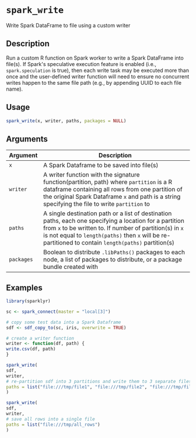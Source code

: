 # `spark_write`

Write Spark DataFrame to file using a custom writer


## Description

Run a custom R function on Spark worker to write a Spark DataFrame
 into file(s). If Spark's speculative execution feature is enabled (i.e.,
 `spark.speculation` is true), then each write task may be executed more than
 once and the user-defined writer function will need to ensure no concurrent
 writes happen to the same file path (e.g., by appending UUID to each file name).


## Usage

```r
spark_write(x, writer, paths, packages = NULL)
```


## Arguments

Argument      |Description
------------- |----------------
`x`     |     A Spark Dataframe to be saved into file(s)
`writer`     |     A writer function with the signature function(partition, path) where `partition` is a R dataframe containing all rows from one partition of the original Spark Dataframe `x` and path is a string specifying the file to write `partition` to
`paths`     |     A single destination path or a list of destination paths, each one specifying a location for a partition from `x` to be written to. If number of partition(s) in `x` is not equal to `length(paths)` then `x` will be re-partitioned to contain `length(paths)` partition(s)
`packages`     |     Boolean to distribute `.libPaths()` packages to each node, a list of packages to distribute, or a package bundle created with


## Examples

```r
library(sparklyr)

sc <- spark_connect(master = "local[3]")

# copy some test data into a Spark Dataframe
sdf <- sdf_copy_to(sc, iris, overwrite = TRUE)

# create a writer function
writer <- function(df, path) {
write.csv(df, path)
}

spark_write(
sdf,
writer,
# re-partition sdf into 3 partitions and write them to 3 separate files
paths = list("file:///tmp/file1", "file:///tmp/file2", "file:///tmp/file3"),
)

spark_write(
sdf,
writer,
# save all rows into a single file
paths = list("file:///tmp/all_rows")
)
```


